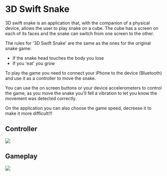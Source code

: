 # 3D Swift Snake

3D swift snake is an application that, with the companion of a physical device, allows the user to play snake on a cube.
The cube has a screen on each of its faces and the snake can switch from one screen to the other.

The rules for '3D Swift Snake' are the same as the ones for the original snake game:
- If the snake head touches the body you lose 
- If you 'eat' you grow

To play the game you need to connect your iPhone to the device (Bluetooth) and use it as a controller to move the snake.

You can use the on screen buttons or your device accelerometers to control the game, 
as you move the snake you'll fell a vibration to let you know the movement was detected correctly.

On the application you can also choose the game speed, decreese it to make it more difficult!!!

## Controller
![](READMEAssets/Snake_Controller_Demo.gif)
 
 
 ## Gameplay
 ![](READMEAssets/Snake_Gameplay.gif)
